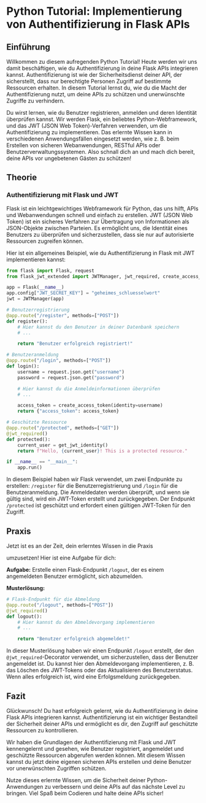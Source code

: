 # Python Tutorial: Implementierung von Authentifizierung in Flask APIs

## Einführung
Willkommen zu diesem aufregenden Python Tutorial! Heute werden wir uns damit beschäftigen, wie du Authentifizierung in deine Flask APIs integrieren kannst. Authentifizierung ist wie der Sicherheitsdienst deiner API, der sicherstellt, dass nur berechtigte Personen Zugriff auf bestimmte Ressourcen erhalten. In diesem Tutorial lernst du, wie du die Macht der Authentifizierung nutzt, um deine APIs zu schützen und unerwünschte Zugriffe zu verhindern.

Du wirst lernen, wie du Benutzer registrieren, anmelden und deren Identität überprüfen kannst. Wir werden Flask, ein beliebtes Python-Webframework, und das JWT (JSON Web Token)-Verfahren verwenden, um die Authentifizierung zu implementieren. Das erlernte Wissen kann in verschiedenen Anwendungsfällen eingesetzt werden, wie z. B. beim Erstellen von sicheren Webanwendungen, RESTful APIs oder Benutzerverwaltungssystemen. Also schnall dich an und mach dich bereit, deine APIs vor ungebetenen Gästen zu schützen!

## Theorie
### Authentifizierung mit Flask und JWT
Flask ist ein leichtgewichtiges Webframework für Python, das uns hilft, APIs und Webanwendungen schnell und einfach zu erstellen. JWT (JSON Web Token) ist ein sicheres Verfahren zur Übertragung von Informationen als JSON-Objekte zwischen Parteien. Es ermöglicht uns, die Identität eines Benutzers zu überprüfen und sicherzustellen, dass sie nur auf autorisierte Ressourcen zugreifen können.

Hier ist ein allgemeines Beispiel, wie du Authentifizierung in Flask mit JWT implementieren kannst:

```python
from flask import Flask, request
from flask_jwt_extended import JWTManager, jwt_required, create_access_token, get_jwt_identity

app = Flask(__name__)
app.config["JWT_SECRET_KEY"] = "geheimes_schluesselwort"
jwt = JWTManager(app)

# Benutzerregistrierung
@app.route("/register", methods=["POST"])
def register():
    # Hier kannst du den Benutzer in deiner Datenbank speichern
    # ...

    return "Benutzer erfolgreich registriert!"

# Benutzeranmeldung
@app.route("/login", methods=["POST"])
def login():
    username = request.json.get("username")
    password = request.json.get("password")

    # Hier kannst du die Anmeldeinformationen überprüfen
    # ...

    access_token = create_access_token(identity=username)
    return {"access_token": access_token}

# Geschützte Ressource
@app.route("/protected", methods=["GET"])
@jwt_required()
def protected():
    current_user = get_jwt_identity()
    return f"Hello, {current_user}! This is a protected resource."

if __name__ == "__main__":
    app.run()
```

In diesem Beispiel haben wir Flask verwendet, um zwei Endpunkte zu erstellen: `/register` für die Benutzerregistrierung und `/login` für die Benutzeranmeldung. Die Anmeldedaten werden überprüft, und wenn sie gültig sind, wird ein JWT-Token erstellt und zurückgegeben. Der Endpunkt `/protected` ist geschützt und erfordert einen gültigen JWT-Token für den Zugriff.

## Praxis
Jetzt ist es an der Zeit, dein erlerntes Wissen in die Praxis

 umzusetzen! Hier ist eine Aufgabe für dich:

**Aufgabe:** Erstelle einen Flask-Endpunkt `/logout`, der es einem angemeldeten Benutzer ermöglicht, sich abzumelden.

**Musterlösung:**
```python
# Flask-Endpunkt für die Abmeldung
@app.route("/logout", methods=["POST"])
@jwt_required()
def logout():
    # Hier kannst du den Abmeldevorgang implementieren
    # ...

    return "Benutzer erfolgreich abgemeldet!"
```

In dieser Musterlösung haben wir einen Endpunkt `/logout` erstellt, der den `@jwt_required`-Decorator verwendet, um sicherzustellen, dass der Benutzer angemeldet ist. Du kannst hier den Abmeldevorgang implementieren, z. B. das Löschen des JWT-Tokens oder das Aktualisieren des Benutzerstatus. Wenn alles erfolgreich ist, wird eine Erfolgsmeldung zurückgegeben.

## Fazit
Glückwunsch! Du hast erfolgreich gelernt, wie du Authentifizierung in deine Flask APIs integrieren kannst. Authentifizierung ist ein wichtiger Bestandteil der Sicherheit deiner APIs und ermöglicht es dir, den Zugriff auf geschützte Ressourcen zu kontrollieren.

Wir haben die Grundlagen der Authentifizierung mit Flask und JWT kennengelernt und gesehen, wie Benutzer registriert, angemeldet und geschützte Ressourcen abgerufen werden können. Mit diesem Wissen kannst du jetzt deine eigenen sicheren APIs erstellen und deine Benutzer vor unerwünschten Zugriffen schützen.

Nutze dieses erlernte Wissen, um die Sicherheit deiner Python-Anwendungen zu verbessern und deine APIs auf das nächste Level zu bringen. Viel Spaß beim Codieren und halte deine APIs sicher!
